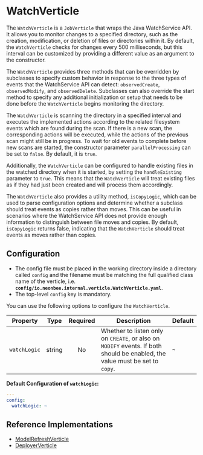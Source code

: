 # WatchVerticle

The `WatchVerticle` is a `JobVerticle` that wraps the Java WatchService API. It allows you to monitor changes to a
specified directory, such as the creation, modification, or deletion of files or directories within it. By default, the
`WatchVerticle` checks for changes every 500 milliseconds, but this interval can be customized by providing a different
value as an argument to the constructor.

The `WatchVerticle` provides three methods that can be overridden by subclasses to specify custom behavior in response to
the three types of events that the WatchService API can detect: `observedCreate`, `observedModify`, and
`observedDelete`. Subclasses can also override the start method to specify any additional initialization or setup that
needs to be done before the `WatchVerticle` begins monitoring the directory.

The `WatchVerticle` is scanning the directory in a specified interval and executes the implemented actions according
to the related filesystem events which are found during the scan. If there is a new scan, the corresponding actions
will be executed, while the actions of the previous scan might still be in progress. To wait for old events to
complete before new scans are started, the constructor parameter `parallelProcessing` can be set to `false`. By
default, it is `true`.

Additionally, the `WatchVerticle` can be configured to handle existing files in the watched directory when it is started,
by setting the `handleExisting` parameter to `true`. This means that the `WatchVerticle` will treat existing files as if
they had just been created and will process them accordingly.

The `WatchVerticle` also provides a utility method, `isCopyLogic`, which can be used to parse configuration options and
determine whether a subclass should treat events as copies rather than moves. This can be useful in scenarios where
the WatchService API does not provide enough information to distinguish between file moves and copies. By default,
`isCopyLogic` returns false, indicating that the `WatchVerticle` should treat events as moves rather than copies.

## Configuration

- The config file must be placed in the working directory inside a directory called `config` and the filename must be matching the full qualified class name of the verticle, i.e. **`config/io.neonbee.internal.verticle.WatchVerticle.yaml`**.
- The top-level `config` key is mandatory.

You can use the following options to configure the `WatchVerticle`.

| Property     | Type   | Required | Description                                                                                                                 | Default |
|--------------|--------|:--------:|-----------------------------------------------------------------------------------------------------------------------------|---------|
| `watchLogic` | string |    No    | Whether to listen only on `CREATE`, or also on `MODIFY` events. If both should be enabled, the value must be set to `copy`. | `~`     |

**Default Configuration of `watchLogic`:**

```yaml
---
config:
  watchLogic: ~
```

## Reference Implementations

- [ModelRefreshVerticle](./ModelRefreshVerticle.md)
- [DeployerVerticle](./DeployerVerticle.md)
